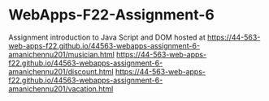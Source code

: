 # WebApps-F22-Assignment-6
Assignment introduction to Java Script and DOM
hosted at  https://44-563-web-apps-f22.github.io/44563-webapps-assignment-6-amanichennu201/musician.html
 https://44-563-web-apps-f22.github.io/44563-webapps-assignment-6-amanichennu201/discount.html
  https://44-563-web-apps-f22.github.io/44563-webapps-assignment-6-amanichennu201/vacation.html
  
